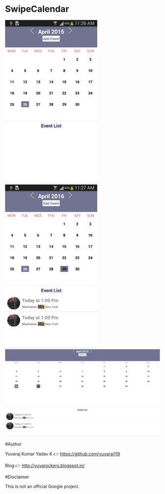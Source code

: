 # SwipeCalendar

<img src="https://github.com/yuvaraj119/SwipeCalendar/blob/master/screenshot.jpg" width="300">
<img src="https://github.com/yuvaraj119/SwipeCalendar/blob/master/screenshot1.jpg" width="300">

<img src="https://github.com/yuvaraj119/SwipeCalendar/blob/master/device-2016-04-26-111915.png" width="600">

#Author

Yuvaraj Kumar Yadav K :point_right: https://github.com/yuvaraj119

Blog :point_right: http://yuvarockers.blogspot.in/

#Disclaimer

This is not an official Google project.
